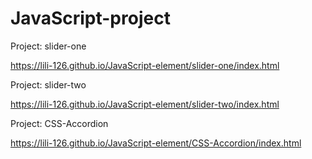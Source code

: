 # JavaScript-project

Project: slider-one

https://lili-126.github.io/JavaScript-element/slider-one/index.html

Project: slider-two

https://lili-126.github.io/JavaScript-element/slider-two/index.html

Project: CSS-Accordion

https://lili-126.github.io/JavaScript-element/CSS-Accordion/index.html



